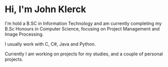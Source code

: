 # Hi, I'm John Klerck

I'm hold a B.SC in Information Technology and am currently completing my B.Sc Honours in Computer Science, focusing on Project Management and Image Processing. 

I usually work with C, C#, Java and Python.

Currently I am working on projects for my studies, and a couple of personal projects. 
